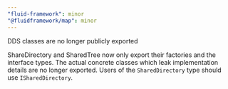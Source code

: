```yaml
---
"fluid-framework": minor
"@fluidframework/map": minor
---
```


DDS classes are no longer publicly exported

ShareDirectory and SharedTree now only export their factories and the interface types.
The actual concrete classes which leak implementation details are no longer exported.
Users of the `SharedDirectory` type should use `ISharedDirectory`.